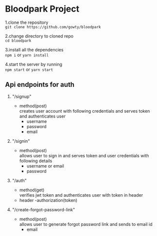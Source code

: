 # Bloodpark Project
1.clone the repository<br/> 
  `git clone https://github.com/gowty/bloodpark`

2.change directory to cloned repo<br/>
  `cd bloodpark`

3.install all the dependencies<br/>
  `npm i` or `yarn install`

4.start the server by running <br/>
  `npm start` or `yarn start`

## Api endpoints for auth 
1. "/signup"<br/>
   - method(post)<br/>
   creates user account with following credentials and serves token and authenticates user<br/>
     - username
     - password
     - email

2. "/signin"<br/>
   - method(post)<br/>
   allows user to sign in and serves token and user credentials with following details<br/>
     - username or email
     - password

3. "/auth"<br/>
   - method(get)<br/>
   verifies jwt token and authenticates user with token in header
   - header
     -authorization(token)
     
4. "/create-forgot-password-link"<br/>
   - method(post)<br/>
   allows user to generate forgot password link and sends to email id<br/>
     - email
